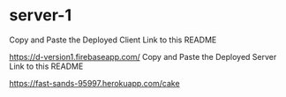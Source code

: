 # server-1

Copy and Paste the Deployed Client Link to this README

https://d-version1.firebaseapp.com/
Copy and Paste the Deployed Server Link to this README

https://fast-sands-95997.herokuapp.com/cake
